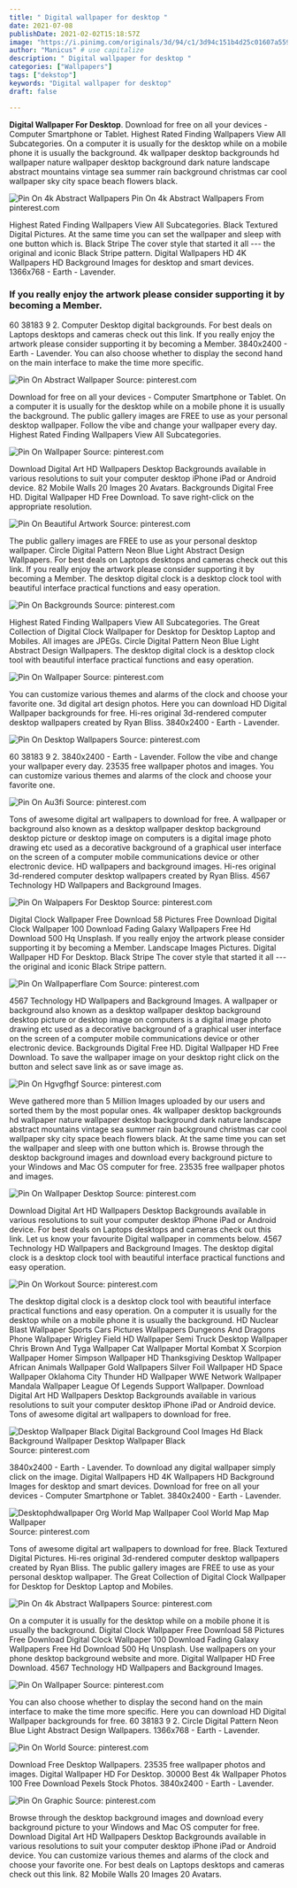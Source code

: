 ```yaml
---
title: " Digital wallpaper for desktop "
date: 2021-07-08
publishDate: 2021-02-02T15:18:57Z
image: "https://i.pinimg.com/originals/3d/94/c1/3d94c151b4d25c01607a5596fc7ff158.jpg"
author: "Manicus" # use capitalize
description: " Digital wallpaper for desktop "
categories: ["Wallpapers"]
tags: ["dekstop"]
keywords: "Digital wallpaper for desktop"
draft: false

---
```



**Digital Wallpaper For Desktop**. Download for free on all your devices - Computer Smartphone or Tablet. Highest Rated Finding Wallpapers View All Subcategories. On a computer it is usually for the desktop while on a mobile phone it is usually the background. 4k wallpaper desktop backgrounds hd wallpaper nature wallpaper desktop background dark nature landscape abstract mountains vintage sea summer rain background christmas car cool wallpaper sky city space beach flowers black.

![Pin On 4k Abstract Wallpapers](https://i.pinimg.com/originals/a2/05/8b/a2058baa09fa1c704391a72e1065b428.jpg "Pin On 4k Abstract Wallpapers")
Pin On 4k Abstract Wallpapers From pinterest.com


Highest Rated Finding Wallpapers View All Subcategories. Black Textured Digital Pictures. At the same time you can set the wallpaper and sleep with one button which is. Black Stripe The cover style that started it all --- the original and iconic Black Stripe pattern. Digital Wallpapers HD 4K Wallpapers HD Background Images for desktop and smart devices. 1366x768 - Earth - Lavender.

### If you really enjoy the artwork please consider supporting it by becoming a Member.

60 38183 9 2. Computer Desktop digital backgrounds. For best deals on Laptops desktops and cameras check out this link. If you really enjoy the artwork please consider supporting it by becoming a Member. 3840x2400 - Earth - Lavender. You can also choose whether to display the second hand on the main interface to make the time more specific.


![Pin On Abstract Wallpaper](https://i.pinimg.com/originals/37/04/6a/37046a3992d2de0df81ae6b1082a6eb8.jpg "Pin On Abstract Wallpaper")
Source: pinterest.com

Download for free on all your devices - Computer Smartphone or Tablet. On a computer it is usually for the desktop while on a mobile phone it is usually the background. The public gallery images are FREE to use as your personal desktop wallpaper. Follow the vibe and change your wallpaper every day. Highest Rated Finding Wallpapers View All Subcategories.

![Pin On Wallpaper](https://i.pinimg.com/originals/ed/6a/b6/ed6ab6d14143e648da3dc209bc204ad3.jpg "Pin On Wallpaper")
Source: pinterest.com

Download Digital Art HD Wallpapers Desktop Backgrounds available in various resolutions to suit your computer desktop iPhone iPad or Android device. 82 Mobile Walls 20 Images 20 Avatars. Backgrounds Digital Free HD. Digital Wallpaper HD Free Download. To save right-click on the appropriate resolution.

![Pin On Beautiful Artwork](https://i.pinimg.com/originals/1e/16/e0/1e16e0244da515290e308f36db5e637d.jpg "Pin On Beautiful Artwork")
Source: pinterest.com

The public gallery images are FREE to use as your personal desktop wallpaper. Circle Digital Pattern Neon Blue Light Abstract Design Wallpapers. For best deals on Laptops desktops and cameras check out this link. If you really enjoy the artwork please consider supporting it by becoming a Member. The desktop digital clock is a desktop clock tool with beautiful interface practical functions and easy operation.

![Pin On Backgrounds](https://i.pinimg.com/originals/51/6b/34/516b3477d2e19e12344007e33ef6c69c.jpg "Pin On Backgrounds")
Source: pinterest.com

Highest Rated Finding Wallpapers View All Subcategories. The Great Collection of Digital Clock Wallpaper for Desktop for Desktop Laptop and Mobiles. All images are JPEGs. Circle Digital Pattern Neon Blue Light Abstract Design Wallpapers. The desktop digital clock is a desktop clock tool with beautiful interface practical functions and easy operation.

![Pin On Wallpaper](https://i.pinimg.com/originals/6a/c0/de/6ac0de596dc3fc15c7d7f28dbf7af0d7.jpg "Pin On Wallpaper")
Source: pinterest.com

You can customize various themes and alarms of the clock and choose your favorite one. 3d digital art design photos. Here you can download HD Digital Wallpaper backgrounds for free. Hi-res original 3d-rendered computer desktop wallpapers created by Ryan Bliss. 3840x2400 - Earth - Lavender.

![Pin On Desktop Wallpapers](https://i.pinimg.com/originals/53/7b/c0/537bc0334103b3e3e3c3030ded6df270.jpg "Pin On Desktop Wallpapers")
Source: pinterest.com

60 38183 9 2. 3840x2400 - Earth - Lavender. Follow the vibe and change your wallpaper every day. 23535 free wallpaper photos and images. You can customize various themes and alarms of the clock and choose your favorite one.

![Pin On Au3fi](https://i.pinimg.com/originals/c3/11/92/c31192b009a6fd8d7289e43bd7aebfda.png "Pin On Au3fi")
Source: pinterest.com

Tons of awesome digital art wallpapers to download for free. A wallpaper or background also known as a desktop wallpaper desktop background desktop picture or desktop image on computers is a digital image photo drawing etc used as a decorative background of a graphical user interface on the screen of a computer mobile communications device or other electronic device. HD wallpapers and background images. Hi-res original 3d-rendered computer desktop wallpapers created by Ryan Bliss. 4567 Technology HD Wallpapers and Background Images.

![Pin On Walpapers For Desktop](https://i.pinimg.com/originals/6b/ab/fc/6babfcb29bf343896c732a77d704988a.jpg "Pin On Walpapers For Desktop")
Source: pinterest.com

Digital Clock Wallpaper Free Download 58 Pictures Free Download Digital Clock Wallpaper 100 Download Fading Galaxy Wallpapers Free Hd Download 500 Hq Unsplash. If you really enjoy the artwork please consider supporting it by becoming a Member. Landscape Images Pictures. Digital Wallpaper HD For Desktop. Black Stripe The cover style that started it all --- the original and iconic Black Stripe pattern.

![Pin On Wallpaperflare Com](https://i.pinimg.com/originals/38/a0/4a/38a04a7b051c9481ccf55bfa439f242f.jpg "Pin On Wallpaperflare Com")
Source: pinterest.com

4567 Technology HD Wallpapers and Background Images. A wallpaper or background also known as a desktop wallpaper desktop background desktop picture or desktop image on computers is a digital image photo drawing etc used as a decorative background of a graphical user interface on the screen of a computer mobile communications device or other electronic device. Backgrounds Digital Free HD. Digital Wallpaper HD Free Download. To save the wallpaper image on your desktop right click on the button and select save link as or save image as.

![Pin On Hgvgfhgf](https://i.pinimg.com/originals/ce/d4/6a/ced46a7d53fe067d00d2d3914e1f788a.jpg "Pin On Hgvgfhgf")
Source: pinterest.com

Weve gathered more than 5 Million Images uploaded by our users and sorted them by the most popular ones. 4k wallpaper desktop backgrounds hd wallpaper nature wallpaper desktop background dark nature landscape abstract mountains vintage sea summer rain background christmas car cool wallpaper sky city space beach flowers black. At the same time you can set the wallpaper and sleep with one button which is. Browse through the desktop background images and download every background picture to your Windows and Mac OS computer for free. 23535 free wallpaper photos and images.

![Pin On Wallpaper Desktop](https://i.pinimg.com/originals/1c/16/b5/1c16b56e4b97ef33b865b1ffdd51c0ec.jpg "Pin On Wallpaper Desktop")
Source: pinterest.com

Download Digital Art HD Wallpapers Desktop Backgrounds available in various resolutions to suit your computer desktop iPhone iPad or Android device. For best deals on Laptops desktops and cameras check out this link. Let us know your favourite Digital wallpaper in comments below. 4567 Technology HD Wallpapers and Background Images. The desktop digital clock is a desktop clock tool with beautiful interface practical functions and easy operation.

![Pin On Workout](https://i.pinimg.com/originals/3d/44/55/3d4455f190d5a57c6446b3399dc9349d.jpg "Pin On Workout")
Source: pinterest.com

The desktop digital clock is a desktop clock tool with beautiful interface practical functions and easy operation. On a computer it is usually for the desktop while on a mobile phone it is usually the background. HD Nuclear Blast Wallpaper Sports Cars Pictures Wallpapers Dungeons And Dragons Phone Wallpaper Wrigley Field HD Wallpaper Semi Truck Desktop Wallpaper Chris Brown And Tyga Wallpaper Cat Wallpaper Mortal Kombat X Scorpion Wallpaper Homer Simpson Wallpaper HD Thanksgiving Desktop Wallpaper African Animals Wallpaper Gold Wallpapers Silver Foil Wallpaper HD Space Wallpaper Oklahoma City Thunder HD Wallpaper WWE Network Wallpaper Mandala Wallpaper League Of Legends Support Wallpaper. Download Digital Art HD Wallpapers Desktop Backgrounds available in various resolutions to suit your computer desktop iPhone iPad or Android device. Tons of awesome digital art wallpapers to download for free.

![Desktop Wallpaper Black Digital Background Cool Images Hd Black Background Wallpaper Desktop Wallpaper Black](https://i.pinimg.com/originals/3e/42/48/3e42481956ad5631d31b70734797313e.jpg "Desktop Wallpaper Black Digital Background Cool Images Hd Black Background Wallpaper Desktop Wallpaper Black")
Source: pinterest.com

3840x2400 - Earth - Lavender. To download any digital wallpaper simply click on the image. Digital Wallpapers HD 4K Wallpapers HD Background Images for desktop and smart devices. Download for free on all your devices - Computer Smartphone or Tablet. 3840x2400 - Earth - Lavender.

![Desktophdwallpaper Org World Map Wallpaper Cool World Map Map Wallpaper](https://i.pinimg.com/originals/e6/79/b3/e679b3ada1043169c2faa13a8ba9dc58.jpg "Desktophdwallpaper Org World Map Wallpaper Cool World Map Map Wallpaper")
Source: pinterest.com

Tons of awesome digital art wallpapers to download for free. Black Textured Digital Pictures. Hi-res original 3d-rendered computer desktop wallpapers created by Ryan Bliss. The public gallery images are FREE to use as your personal desktop wallpaper. The Great Collection of Digital Clock Wallpaper for Desktop for Desktop Laptop and Mobiles.

![Pin On 4k Abstract Wallpapers](https://i.pinimg.com/originals/a2/05/8b/a2058baa09fa1c704391a72e1065b428.jpg "Pin On 4k Abstract Wallpapers")
Source: pinterest.com

On a computer it is usually for the desktop while on a mobile phone it is usually the background. Digital Clock Wallpaper Free Download 58 Pictures Free Download Digital Clock Wallpaper 100 Download Fading Galaxy Wallpapers Free Hd Download 500 Hq Unsplash. Use wallpapers on your phone desktop background website and more. Digital Wallpaper HD Free Download. 4567 Technology HD Wallpapers and Background Images.

![Pin On Wallpaper](https://i.pinimg.com/originals/3d/af/36/3daf36bd8482a836dca218b91b93f4b8.jpg "Pin On Wallpaper")
Source: pinterest.com

You can also choose whether to display the second hand on the main interface to make the time more specific. Here you can download HD Digital Wallpaper backgrounds for free. 60 38183 9 2. Circle Digital Pattern Neon Blue Light Abstract Design Wallpapers. 1366x768 - Earth - Lavender.

![Pin On World](https://i.pinimg.com/originals/a2/b4/f4/a2b4f495f7743164375f9d66cc68d54a.jpg "Pin On World")
Source: pinterest.com

Download Free Desktop Wallpapers. 23535 free wallpaper photos and images. Digital Wallpaper HD For Desktop. 30000 Best 4k Wallpaper Photos 100 Free Download Pexels Stock Photos. 3840x2400 - Earth - Lavender.

![Pin On Graphic](https://i.pinimg.com/originals/3d/94/c1/3d94c151b4d25c01607a5596fc7ff158.jpg "Pin On Graphic")
Source: pinterest.com

Browse through the desktop background images and download every background picture to your Windows and Mac OS computer for free. Download Digital Art HD Wallpapers Desktop Backgrounds available in various resolutions to suit your computer desktop iPhone iPad or Android device. You can customize various themes and alarms of the clock and choose your favorite one. For best deals on Laptops desktops and cameras check out this link. 82 Mobile Walls 20 Images 20 Avatars.

